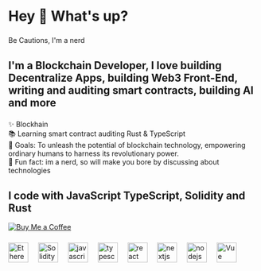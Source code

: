 <h1 align="left">Hey 👋 What's up?</h1>

###

<p align="left"> Be Cautions, I'm a nerd  </p>

###

<h2 align="left">I'm a Blockchain Developer, I love building Decentralize Apps, building Web3 Front-End, writing and auditing smart contracts, building AI and more </h2>

###

<p align="left">✨ Blockhain <br>📚 Learning smart contract auditing Rust & TypeScript <br>🎯 Goals: To unleash the potential of blockchain technology, empowering ordinary humans to harness its revolutionary power. <br>🎲 Fun fact: im a nerd, so will make you bore by discussing about technologies </p>

###

<h2 align="left">I code with JavaScript TypeScript, Solidity and Rust </h2>

[![Buy Me a Coffee](https://img.shields.io/badge/Buy%20Me%20a%20Coffee-support-yellow.svg)](https://www.buymeacoffee.com/mdabdullsaz)

###

<div align="left">
  <img src="https://www.svgrepo.com/show/428658/ethereum-crypto-cryptocurrency-2.svg" height="40" alt="Ethereum logo" />
  <img width="12" />
  <img src="https://www.svgrepo.com/show/374088/solidity.svg" height="40" alt="Solidity logo" />
  <img width="12" />
  <img src="https://cdn.jsdelivr.net/gh/devicons/devicon/icons/javascript/javascript-original.svg" height="40" alt="javascript logo"  />
  <img width="12" />
  <img src="https://cdn.jsdelivr.net/gh/devicons/devicon/icons/typescript/typescript-original.svg" height="40" alt="typescript logo"  />
  <img width="12" />
  <img src="https://cdn.jsdelivr.net/gh/devicons/devicon/icons/react/react-original.svg" height="40" alt="react logo"  />
  <img width="12" />
  <img src="https://cdn.jsdelivr.net/gh/devicons/devicon/icons/nextjs/nextjs-original.svg" height="40" alt="nextjs logo"  />
  <img width="12" />
  <img src="https://cdn.jsdelivr.net/gh/devicons/devicon/icons/nodejs/nodejs-original.svg" height="40" alt="nodejs logo"  />
  <img width="12" />
  <img src="https://cdn.jsdelivr.net/gh/devicons/devicon@latest/icons/vuejs/vuejs-original.svg" height="40" alt="Vue logo"  />
  <img width="12" />  
</div>

###
